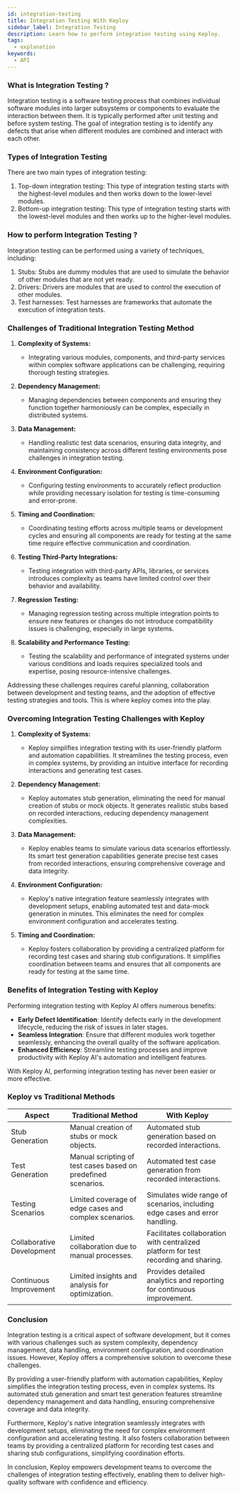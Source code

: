 ```yaml
---
id: integration-testing
title: Integration Testing With Keploy
sidebar_label: Integration Testing
description: Learn how to perform integration testing using Keploy.
tags:
  - explanation
keywords:
  - API
---
```


### What is Integration Testing ?

Integration testing is a software testing process that combines individual software modules into larger subsystems or components to evaluate the interaction between them. It is typically performed after unit testing and before system testing. The goal of integration testing is to identify any defects that arise when different modules are combined and interact with each other.

### Types of Integration Testing

There are two main types of integration testing:

1. Top-down integration testing: This type of integration testing starts with the highest-level modules and then works down to the lower-level modules.
2. Bottom-up integration testing: This type of integration testing starts with the lowest-level modules and then works up to the higher-level modules.

### How to perform Integration Testing ?

Integration testing can be performed using a variety of techniques, including:

1. Stubs: Stubs are dummy modules that are used to simulate the behavior of other modules that are not yet ready.
2. Drivers: Drivers are modules that are used to control the execution of other modules.
3. Test harnesses: Test harnesses are frameworks that automate the execution of integration tests.

### Challenges of Traditional Integration Testing Method

1. **Complexity of Systems:**

   - Integrating various modules, components, and third-party services within complex software applications can be challenging, requiring thorough testing strategies.

2. **Dependency Management:**

   - Managing dependencies between components and ensuring they function together harmoniously can be complex, especially in distributed systems.

3. **Data Management:**

   - Handling realistic test data scenarios, ensuring data integrity, and maintaining consistency across different testing environments pose challenges in integration testing.

4. **Environment Configuration:**

   - Configuring testing environments to accurately reflect production while providing necessary isolation for testing is time-consuming and error-prone.

5. **Timing and Coordination:**

   - Coordinating testing efforts across multiple teams or development cycles and ensuring all components are ready for testing at the same time require effective communication and coordination.

6. **Testing Third-Party Integrations:**

   - Testing integration with third-party APIs, libraries, or services introduces complexity as teams have limited control over their behavior and availability.

7. **Regression Testing:**

   - Managing regression testing across multiple integration points to ensure new features or changes do not introduce compatibility issues is challenging, especially in large systems.

8. **Scalability and Performance Testing:**
   - Testing the scalability and performance of integrated systems under various conditions and loads requires specialized tools and expertise, posing resource-intensive challenges.

Addressing these challenges requires careful planning, collaboration between development and testing teams, and the adoption of effective testing strategies and tools. This is where keploy comes into the play.

### Overcoming Integration Testing Challenges with Keploy

1. **Complexity of Systems:**

   - Keploy simplifies integration testing with its user-friendly platform and automation capabilities. It streamlines the testing process, even in complex systems, by providing an intuitive interface for recording interactions and generating test cases.

2. **Dependency Management:**

   - Keploy automates stub generation, eliminating the need for manual creation of stubs or mock objects. It generates realistic stubs based on recorded interactions, reducing dependency management complexities.

3. **Data Management:**

   - Keploy enables teams to simulate various data scenarios effortlessly. Its smart test generation capabilities generate precise test cases from recorded interactions, ensuring comprehensive coverage and data integrity.

4. **Environment Configuration:**

   - Keploy's native integration feature seamlessly integrates with development setups, enabling automated test and data-mock generation in minutes. This eliminates the need for complex environment configuration and accelerates testing.

5. **Timing and Coordination:**
   - Keploy fosters collaboration by providing a centralized platform for recording test cases and sharing stub configurations. It simplifies coordination between teams and ensures that all components are ready for testing at the same time.

### Benefits of Integration Testing with Keploy

Performing integration testing with Keploy AI offers numerous benefits:

- **Early Defect Identification**: Identify defects early in the development lifecycle, reducing the risk of issues in later stages.
- **Seamless Integration**: Ensure that different modules work together seamlessly, enhancing the overall quality of the software application.
- **Enhanced Efficiency**: Streamline testing processes and improve productivity with Keploy AI's automation and intelligent features.

With Keploy AI, performing integration testing has never been easier or more effective.

### Keploy vs Traditional Methods

| **Aspect**                | **Traditional Method**                                        | **With Keploy**                                                                     |
| ------------------------- | ------------------------------------------------------------- | ----------------------------------------------------------------------------------- |
| Stub Generation           | Manual creation of stubs or mock objects.                     | Automated stub generation based on recorded interactions.                           |
| Test Generation           | Manual scripting of test cases based on predefined scenarios. | Automated test case generation from recorded interactions.                          |
| Testing Scenarios         | Limited coverage of edge cases and complex scenarios.         | Simulates wide range of scenarios, including edge cases and error handling.         |
| Collaborative Development | Limited collaboration due to manual processes.                | Facilitates collaboration with centralized platform for test recording and sharing. |
| Continuous Improvement    | Limited insights and analysis for optimization.               | Provides detailed analytics and reporting for continuous improvement.               |

### Conclusion

Integration testing is a critical aspect of software development, but it comes with various challenges such as system complexity, dependency management, data handling, environment configuration, and coordination issues. However, Keploy offers a comprehensive solution to overcome these challenges.

By providing a user-friendly platform with automation capabilities, Keploy simplifies the integration testing process, even in complex systems. Its automated stub generation and smart test generation features streamline dependency management and data handling, ensuring comprehensive coverage and data integrity.

Furthermore, Keploy's native integration seamlessly integrates with development setups, eliminating the need for complex environment configuration and accelerating testing. It also fosters collaboration between teams by providing a centralized platform for recording test cases and sharing stub configurations, simplifying coordination efforts.

In conclusion, Keploy empowers development teams to overcome the challenges of integration testing effectively, enabling them to deliver high-quality software with confidence and efficiency.
